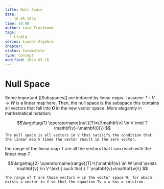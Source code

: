 ```yaml
---
title: Null Space
date:
  - 16-05-2024
time: 10:06
author: Luca Trautmann
tags:
  - LinAlg
series: Linear Algebra
chapter: 
status: Incomplete
type: Concept
modified: 2024-05-16
---
```

# Null Space
Some important [[Subspaces]] are induced by linear maps. I assume $T: V \rightarrow W$ is a linear map here. Then, the null space is the subspace this contains all vectors that fall into $\mathbf{0}$ in the new vector space. More elegantly in mathematical notation:


$$\large\tag{1}
\operatorname{null}(T)=\{\mathbf{v} \in V \mid T \mathbf{v}=\mathbf{0}\}
$$
`The null space is all vectors in V that satisify the condition that the linear map V times the vector result in the zero vector.`


the range of the linear map $T$ are all the vectors that I can reach with the linear map $T$. 


$$\large\tag{2}
\operatorname{range}(T)=\{\mathbf{w} \in W \mid \exists \mathbf{v} \in V \text { such that } T \mathbf{v}=\mathbf{w}\}
$$

`The range of T are those vectors w in the vector space W, for which exists a vector in V so that the equation Tv = w has a solution.`

